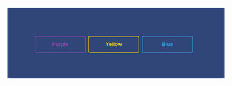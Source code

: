![alt text](https://github.com/Goldyga/website-Gradient-Buttons_COMPONENT/blob/master/GradientBtn.png?raw=true)
